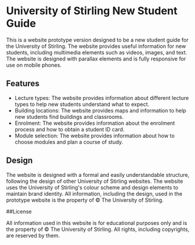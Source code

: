 # University of Stirling New Student Guide

This is a website prototype version designed to be a new student guide for the University of Stirling. The website provides useful information for new students, including multimedia elements such as videos, images, and text. The website is designed with parallax elements and is fully responsive for use on mobile phones.
## Features
* Lecture types: The website provides information about different lecture types to help new students understand what to expect.
* Building locations: The website provides maps and information to help new students find buildings and classrooms.
* Enrolment: The website provides information about the enrolment process and how to obtain a student ID card.
* Module selection: The website provides information about how to choose modules and plan a course of study.

## Design

The website is designed with a formal and easily understandable structure, following the design of other University of Stirling websites. The website uses the University of Stirling's colour scheme and design elements to maintain brand identity. All information, including the design, used in the prototype website is the property of © The University of Stirling.

##License

All information used in this website is for educational purposes only and is the property of © The University of Stirling. All rights, including copyrights, are reserved by them.

